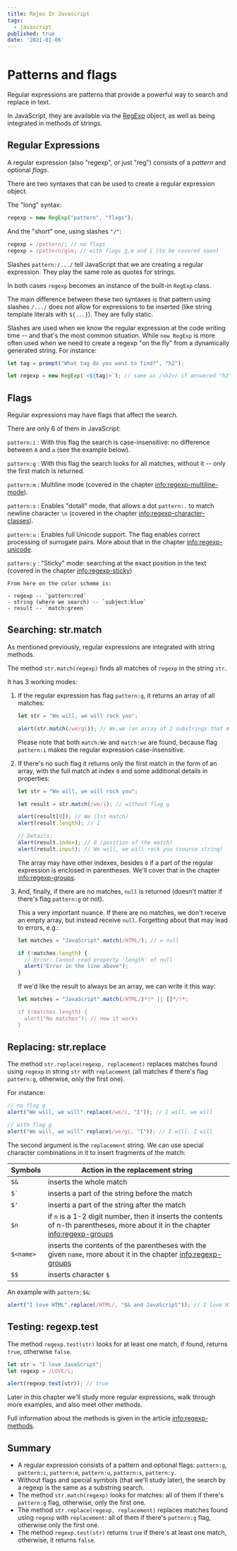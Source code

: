 ```yaml
---
title: Rejex In Javascript
tags:
  - javascript
published: true
date: '2021-01-06'
---
```

# Patterns and flags

Regular expressions are patterns that provide a powerful way to search and replace in text.

In JavaScript, they are available via the [RegExp](mdn:js/RegExp) object, as well as being integrated in methods of strings.

## Regular Expressions

A regular expression (also "regexp", or just "reg") consists of a _pattern_ and optional _flags_.

There are two syntaxes that can be used to create a regular expression object.

The "long" syntax:

```js
regexp = new RegExp("pattern", "flags");
```

And the "short" one, using slashes `"/"`:

```js
regexp = /pattern/; // no flags
regexp = /pattern/gim; // with flags g,m and i (to be covered soon)
```

Slashes `pattern:/.../` tell JavaScript that we are creating a regular expression. They play the same role as quotes for strings.

In both cases `regexp` becomes an instance of the built-in `RegExp` class.

The main difference between these two syntaxes is that pattern using slashes `/.../` does not allow for expressions to be inserted (like string template literals with `${...}`). They are fully static.

Slashes are used when we know the regular expression at the code writing time -- and that's the most common situation. While `new RegExp` is more often used when we need to create a regexp "on the fly" from a dynamically generated string. For instance:

```js
let tag = prompt("What tag do you want to find?", "h2");

let regexp = new RegExp(`<${tag}>`); // same as /<h2>/ if answered "h2" in the prompt above
```

## Flags

Regular expressions may have flags that affect the search.

There are only 6 of them in JavaScript:

`pattern:i`
: With this flag the search is case-insensitive: no difference between `A` and `a` (see the example below).

`pattern:g`
: With this flag the search looks for all matches, without it -- only the first match is returned.

`pattern:m`
: Multiline mode (covered in the chapter <info:regexp-multiline-mode>).

`pattern:s`
: Enables "dotall" mode, that allows a dot `pattern:.` to match newline character `\n` (covered in the chapter <info:regexp-character-classes>).

`pattern:u`
: Enables full Unicode support. The flag enables correct processing of surrogate pairs. More about that in the chapter <info:regexp-unicode>.

`pattern:y`
: "Sticky" mode: searching at the exact position in the text (covered in the chapter <info:regexp-sticky>)

```smart header="Colors"
From here on the color scheme is:

- regexp -- `pattern:red`
- string (where we search) -- `subject:blue`
- result -- `match:green`
```

## Searching: str.match

As mentioned previously, regular expressions are integrated with string methods.

The method `str.match(regexp)` finds all matches of `regexp` in the string `str`.

It has 3 working modes:

1. If the regular expression has flag `pattern:g`, it returns an array of all matches:

   ```js run
   let str = "We will, we will rock you";

   alert(str.match(/we/gi)); // We,we (an array of 2 substrings that match)
   ```

   Please note that both `match:We` and `match:we` are found, because flag `pattern:i` makes the regular expression case-insensitive.

2. If there's no such flag it returns only the first match in the form of an array, with the full match at index `0` and some additional details in properties:

   ```js run
   let str = "We will, we will rock you";

   let result = str.match(/we/i); // without flag g

   alert(result[0]); // We (1st match)
   alert(result.length); // 1

   // Details:
   alert(result.index); // 0 (position of the match)
   alert(result.input); // We will, we will rock you (source string)
   ```

   The array may have other indexes, besides `0` if a part of the regular expression is enclosed in parentheses. We'll cover that in the chapter <info:regexp-groups>.

3. And, finally, if there are no matches, `null` is returned (doesn't matter if there's flag `pattern:g` or not).

   This a very important nuance. If there are no matches, we don't receive an empty array, but instead receive `null`. Forgetting about that may lead to errors, e.g.:

   ```js run
   let matches = "JavaScript".match(/HTML/); // = null

   if (!matches.length) {
     // Error: Cannot read property 'length' of null
     alert("Error in the line above");
   }
   ```

   If we'd like the result to always be an array, we can write it this way:

   ```js run
   let matches = "JavaScript".match(/HTML/)*!* || []*/!*;

   if (!matches.length) {
     alert("No matches"); // now it works
   }
   ```

## Replacing: str.replace

The method `str.replace(regexp, replacement)` replaces matches found using `regexp` in string `str` with `replacement` (all matches if there's flag `pattern:g`, otherwise, only the first one).

For instance:

```js run
// no flag g
alert("We will, we will".replace(/we/i, "I")); // I will, we will

// with flag g
alert("We will, we will".replace(/we/gi, "I")); // I will, I will
```

The second argument is the `replacement` string. We can use special character combinations in it to insert fragments of the match:

| Symbols              | Action in the replacement string                                                                                                  |
| -------------------- | --------------------------------------------------------------------------------------------------------------------------------- |
| `$&`                 | inserts the whole match                                                                                                           |
| <code>$&#096;</code> | inserts a part of the string before the match                                                                                     |
| `$'`                 | inserts a part of the string after the match                                                                                      |
| `$n`                 | if `n` is a 1-2 digit number, then it inserts the contents of n-th parentheses, more about it in the chapter <info:regexp-groups> |
| `$<name>`            | inserts the contents of the parentheses with the given `name`, more about it in the chapter <info:regexp-groups>                  |
| `$$`                 | inserts character `$`                                                                                                             |

An example with `pattern:$&`:

```js run
alert("I love HTML".replace(/HTML/, "$& and JavaScript")); // I love HTML and JavaScript
```

## Testing: regexp.test

The method `regexp.test(str)` looks for at least one match, if found, returns `true`, otherwise `false`.

```js run
let str = "I love JavaScript";
let regexp = /LOVE/i;

alert(regexp.test(str)); // true
```

Later in this chapter we'll study more regular expressions, walk through more examples, and also meet other methods.

Full information about the methods is given in the article <info:regexp-methods>.

## Summary

- A regular expression consists of a pattern and optional flags: `pattern:g`, `pattern:i`, `pattern:m`, `pattern:u`, `pattern:s`, `pattern:y`.
- Without flags and special symbols (that we'll study later), the search by a regexp is the same as a substring search.
- The method `str.match(regexp)` looks for matches: all of them if there's `pattern:g` flag, otherwise, only the first one.
- The method `str.replace(regexp, replacement)` replaces matches found using `regexp` with `replacement`: all of them if there's `pattern:g` flag, otherwise only the first one.
- The method `regexp.test(str)` returns `true` if there's at least one match, otherwise, it returns `false`.
